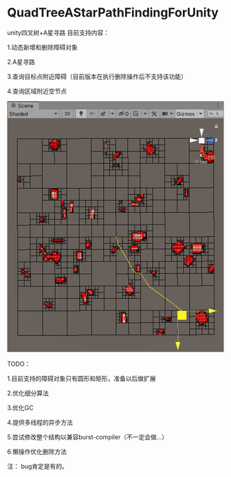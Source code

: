 # QuadTreeAStarPathFindingForUnity
unity四叉树+A星寻路
目前支持内容：

  1.动态新增和删除障碍对象
  
  2.A星寻路
  
  3.查询目标点附近障碍（目前版本在执行删除操作后不支持该功能）
  
  4.查询区域附近空节点

![avatar](screenshot.png)

TODO：
  
  1.目前支持的障碍对象只有圆形和矩形，准备以后做扩展
  
  2.优化细分算法
  
  3.优化GC
  
  4.提供多线程的异步方法
  
  5.尝试修改整个结构以兼容burst-compiler（不一定会做...）
  
  6.懒操作优化删除方法

注：
  bug肯定是有的。